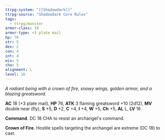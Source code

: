 ```yaml
---
ttrpg-system: "[[Shadowdark]]"
ttrpg-source: "Shadowdark Core Rules"
tags:
  - ttrpg/monster
armor-class: 18
armor-type: +3 plate mail
hp: 76
str: 5
dex: 2
con: 4
int: 4
wis: 5
cha: 5
alignment: L
level: 16
---
```


_A radiant being with a crown of fire, snowy wings, golden armor, and a blazing greatsword._

**AC** 18 (+3 plate mail), **HP** 76, **ATK** 3 flaming greatsword +10 (2d12), **MV** double near (fly), **S** +5, **D** +2, **C** +4, **I** +4, **W** +5, **Ch** +5, **AL** L, **LV** 16

**Command**. DC 18 CHA to resist an archangel's command. 

**Crown of Fire**. Hostile spells targeting the archangel are extreme (DC 18) to cast.


